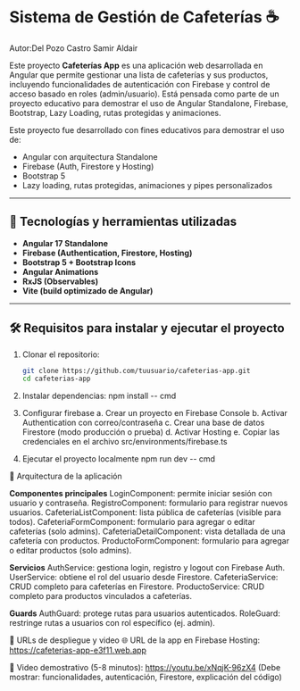 # Sistema de Gestión de Cafeterías ☕️

Autor:Del Pozo Castro Samir Aldair

Este proyecto **Cafeterías App** es una aplicación web desarrollada en Angular que permite gestionar una lista de cafeterías y sus productos, incluyendo funcionalidades de autenticación con Firebase y control de acceso basado en roles (admin/usuario). Está pensada como parte de un proyecto educativo para demostrar el uso de Angular Standalone, Firebase, Bootstrap, Lazy Loading, rutas protegidas y animaciones.

Este proyecto fue desarrollado con fines educativos para demostrar el uso de:
- Angular con arquitectura Standalone
- Firebase (Auth, Firestore y Hosting)
- Bootstrap 5
- Lazy loading, rutas protegidas, animaciones y pipes personalizados
---

## 🚀 Tecnologías y herramientas utilizadas
- **Angular 17 Standalone**
- **Firebase (Authentication, Firestore, Hosting)**
- **Bootstrap 5 + Bootstrap Icons**
- **Angular Animations**
- **RxJS (Observables)**
- **Vite (build optimizado de Angular)**
---
## 🛠️ Requisitos para instalar y ejecutar el proyecto

1. Clonar el repositorio:

   ```bash
   git clone https://github.com/tuusuario/cafeterias-app.git
   cd cafeterias-app

2. Instalar dependencias:
npm install -- cmd

3. Configurar firebase
a. Crear un proyecto en Firebase Console
b. Activar Authentication con correo/contraseña
c. Crear una base de datos Firestore (modo producción o prueba)
d. Activar Hosting
e. Copiar las credenciales en el archivo src/environments/firebase.ts

4. Ejecutar el proyecto localmente
npm run dev -- cmd

🧱 Arquitectura de la aplicación

**Componentes principales**
LoginComponent: permite iniciar sesión con usuario y contraseña.
RegistroComponent: formulario para registrar nuevos usuarios.
CafeteriaListComponent: lista pública de cafeterías (visible para todos).
CafeteriaFormComponent: formulario para agregar o editar cafeterías (solo admins).
CafeteriaDetailComponent: vista detallada de una cafetería con productos.
ProductoFormComponent: formulario para agregar o editar productos (solo admins).

**Servicios**
AuthService: gestiona login, registro y logout con Firebase Auth.
UserService: obtiene el rol del usuario desde Firestore.
CafeteriaService: CRUD completo para cafeterías en Firestore.
ProductoService: CRUD completo para productos vinculados a cafeterías.

**Guards**
AuthGuard: protege rutas para usuarios autenticados.
RoleGuard: restringe rutas a usuarios con rol específico (ej. admin).

🔗 URLs de despliegue y video
🌐 URL de la app en Firebase Hosting:
https://cafeterias-app-e3f11.web.app

🎥 Video demostrativo (5-8 minutos):
https://youtu.be/xNqjK-96zX4
(Debe mostrar: funcionalidades, autenticación, Firestore, explicación del código)
